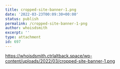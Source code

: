 ```yaml
---
title: cropped-site-banner-1.png
date: '2022-03-23T00:09:30+00:00'
status: publish
permalink: /cropped-site-banner-1-png
author: whoisdsmith
excerpt: ''
type: attachment
id: 697
---
```

https://whoisdsmith.ctrlaltback.space/wp-content/uploads/2022/03/cropped-site-banner-1.png